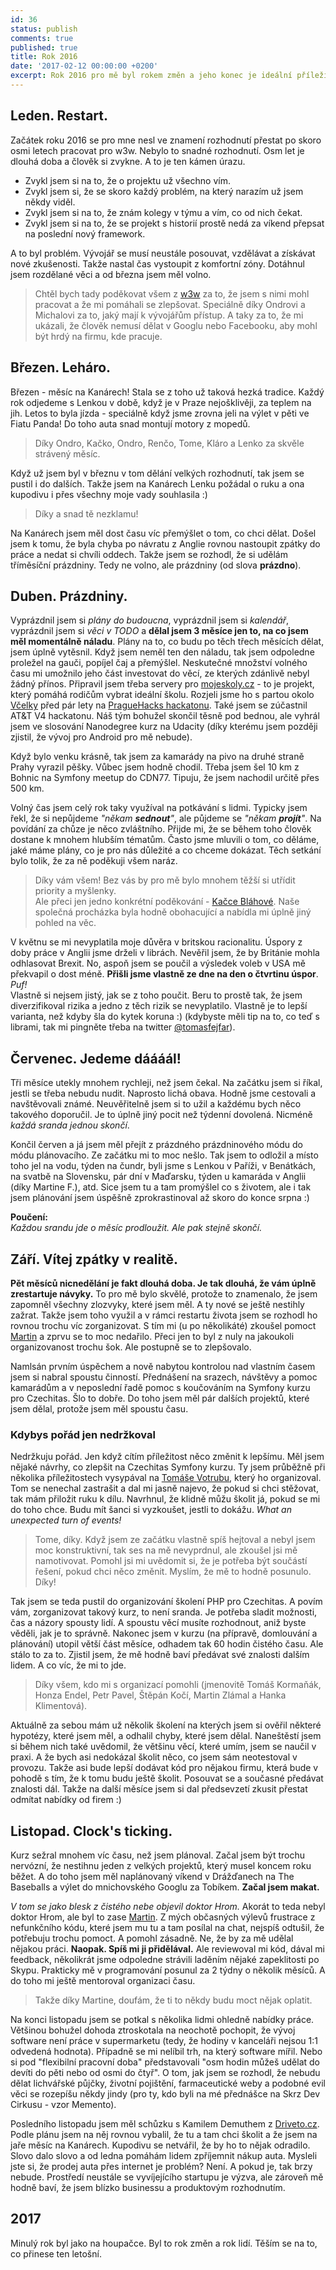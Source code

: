 ```yaml
---
id: 36
status: publish
comments: true
published: true
title: Rok 2016 
date: '2017-02-12 00:00:00 +0200'
excerpt: Rok 2016 pro mě byl rokem změn a jeho konec je ideální příležitost udělat nějakou bilanci.   
---
```


## Leden. Restart. 

Začátek roku 2016 se pro mne nesl ve znamení rozhodnutí přestat po skoro osmi letech pracovat pro w3w. Nebylo to snadné rozhodnutí. Osm let je dlouhá doba a člověk si zvykne. A to je ten kámen úrazu. 

* Zvykl jsem si na to, že o projektu už všechno vím. 
* Zvykl jsem si, že se skoro každý problém, na který narazím už jsem někdy viděl. 
* Zvykl jsem si na to, že znám kolegy v týmu a vím, co od nich čekat. 
* Zvykl jsem si na to, že se projekt s historií prostě nedá za víkend přepsat na poslední nový framework. 

A to byl problém. Vývojář se musí neustále posouvat, vzdělávat a získávat nové zkušenosti. Takže nastal čas vystoupit z komfortní zóny. Dotáhnul jsem rozdělané věci a od března jsem měl volno. 

> Chtěl bych tady poděkovat všem z [w3w](http://w3w.cz) za to, že jsem s nimi mohl pracovat a že mi pomáhali se zlepšovat. Speciálně díky Ondrovi a Michalovi za to, jaký mají k vývojářům přístup. A taky za to, že mi ukázali, že člověk nemusí dělat v Googlu nebo Facebooku, aby mohl být hrdý na firmu, kde pracuje. 

## Březen. Leháro. 
 
Březen - měsíc na Kanárech! Stala se z toho už taková hezká tradice. Každý rok odjedeme s Lenkou v době, když je v Praze nejošklivěji, za teplem na jih. Letos to byla jízda - speciálně když jsme zrovna jeli na výlet v pěti ve Fiatu Panda! Do toho auta snad montují motory z mopedů.
 
> Díky Ondro, Kačko, Ondro, Renčo, Tome, Kláro a Lenko za skvěle strávený měsíc.


Když už jsem byl v březnu v tom dělání velkých rozhodnutí, tak jsem se pustil i do dalších. Takže jsem na Kanárech Lenku požádal o ruku a ona kupodivu i přes všechny moje vady souhlasila :)

> Díky a snad tě nezklamu!
  
Na Kanárech jsem měl dost času víc přemýšlet o tom, co chci dělat. Došel jsem k tomu, že byla chyba po návratu z Anglie rovnou nastoupit zpátky do práce a nedat si chvíli oddech. Takže jsem se rozhodl, že si udělám tříměsíční prázdniny. Tedy ne volno, ale prázdniny (od slova **prázdno**). 

## Duben. Prázdniny.  

Vyprázdnil jsem si *plány do budoucna*, vyprázdnil jsem si *kalendář*, vyprázdnil jsem si *věci v TODO* a **dělal jsem 3 měsíce jen to, na co jsem měl momentálně náladu**. Plány na to, co budu po těch třech měsících dělat, jsem úplně vytěsnil. Když jsem neměl ten den náladu, tak jsem odpoledne proležel na gauči, popíjel čaj a přemýšlel. Neskutečné množství volného času mi umožnilo jeho část investovat do věcí, ze kterých zdánlivě nebyl žádný přínos. Připravil jsem třeba servery pro [mojeskoly.cz](http://www.mojeskoly.cz/) - to je projekt, který pomáhá rodičům vybrat ideální školu. Rozjeli jsme ho s partou okolo [Včelky](http://www.vcelka.cz/) před pár lety na [PragueHacks hackatonu](http://www.praguehacks.cz/). Také jsem se zúčastnil AT&T V4 hackatonu. Náš tým bohužel skončil těsně pod bednou, ale vyhrál jsem ve slosování Nanodegree kurz na Udacity (díky kterému jsem později zjistil, že vývoj pro Android pro mě nebude). 

Když bylo venku krásně, tak jsem za kamarády na pivo na druhé straně Prahy vyrazil pěšky. Vůbec jsem hodně chodil. Třeba jsem šel 10&nbsp;km z Bohnic na Symfony meetup do CDN77. Tipuju, že jsem nachodil určitě přes 500&nbsp;km. 

Volný čas jsem celý rok taky využíval na potkávání s lidmi. Typicky jsem řekl, že si nepůjdeme *"někam **sednout**"*, ale půjdeme se *"někam **projít**"*. Na povídání za chůze je něco zvláštního. Přijde mi, že se během toho člověk dostane k mnohem hlubším tématům. Často jsme mluvili o tom, co děláme, jaké máme plány, co je pro nás důležité a co chceme dokázat. Těch setkání bylo tolik, že za ně poděkuji všem naráz. 

> Díky vám všem! Bez vás by pro mě bylo mnohem těžší si utřídit priority a myšlenky. <br>Ale přeci jen jedno konkrétní poděkování - [Kačce Bláhové](http://twitter.com/kackabl). Naše společná procházka byla hodně obohacující a nabídla mi úplně jiný pohled na věc. 

V květnu se mi nevyplatila moje důvěra v britskou racionalitu. Úspory z doby práce v Anglii jsme drželi v librách. Nevěřil jsem, že by Británie mohla odhlasovat Brexit. No, aspoň jsem se poučil a výsledek voleb v USA mě překvapil o dost méně. **Přišli jsme vlastně ze dne na den o čtvrtinu úspor**. *Puf!* <br>Vlastně si nejsem jistý, jak se z toho poučit. Beru to prostě tak, že jsem diverzifikoval rizika a jedno z těch rizik se nevyplatilo. Vlastně je to lepší varianta, než kdyby šla do kytek koruna :) (kdybyste měli tip na to, co teď s librami, tak mi pingněte třeba na twitter [@tomasfejfar](http://twitter.com/tomasfejfar)).

## Červenec. Jedeme dáááál!

Tři měsíce utekly mnohem rychleji, než jsem čekal. Na začátku jsem si říkal, jestli se třeba nebudu nudit. Naprosto lichá obava. Hodně jsme cestovali a navštěvovali známé. Neuvěřitelně jsem si to užil a každému bych něco takového doporučil. Je to úplně jiný pocit než týdenní dovolená. Nicméně *každá sranda jednou skončí*.
 
Končil červen a já jsem měl přejít z prázdného prázdninového módu do módu plánovacího. Ze začátku mi to moc nešlo. Tak jsem to odložil a místo toho jel na vodu, týden na čundr, byli jsme s Lenkou v Paříži, v Benátkách, na svatbě na Slovensku, pár dní v Maďarsku, týden u kamaráda v Anglii (díky Martine F.), atd. Sice jsem tu a tam promýšlel co s životem, ale i tak jsem plánování jsem úspěšně zprokrastinoval až skoro do konce srpna :) 

**Poučení:**<br> 
*Každou srandu jde o měsíc prodloužit. Ale pak stejně skončí.*

## Září. Vítej zpátky v realitě. 

**Pět měsíců nicnedělání je fakt dlouhá doba. Je tak dlouhá, že vám úplně zrestartuje návyky.** To pro mě bylo skvělé, protože to znamenalo, že jsem zapomněl všechny zlozvyky, které jsem měl. A ty nové se ještě nestihly zažrat. Takže jsem toho využil a v rámci restartu života jsem se rozhodl ho rovnou trochu víc zorganizovat. S tím mi (u po několikáté) zkoušel pomoct [Martin](https://www.martinhujer.cz) a zprvu se to moc nedařilo. Přeci jen to byl z nuly na jakoukoli organizovanost trochu šok. Ale postupně se to zlepšovalo. 

Namlsán prvním úspěchem a nově nabytou kontrolou nad vlastním časem jsem si nabral spoustu činností. Přednášení na srazech, návštěvy a pomoc kamarádům a v neposlední řadě pomoc s koučováním na Symfony kurzu pro Czechitas. Šlo to dobře. Do toho jsem měl pár dalších projektů, které jsem dělal, protože jsem měl spoustu času. 

### Kdybys pořád jen nedržkoval
    
Nedržkuju pořád. Jen když cítím příležitost něco změnit k lepšímu. Měl jsem nějaké návrhy, co zlepšit na Czechitas Symfony kurzu. Ty jsem průběžně při několika příležitostech vysypával na [Tomáše Votrubu](http://tomasvotruba.cz), který ho organizoval. Tom se nenechal zastrašit a dal mi jasně najevo, že pokud si chci stěžovat, tak mám přiložit ruku k dílu. Navrhnul, že klidně můžu školit já, pokud se mi do toho chce. Budu mít šanci si vyzkoušet, jestli to dokážu. *What an unexpected turn of events!* 

> Tome, díky. Když jsem ze začátku vlastně spíš hejtoval a nebyl jsem moc konstruktivní, tak ses na mě nevyprdnul, ale zkoušel jsi mě namotivovat. Pomohl jsi mi uvědomit si, že je potřeba být součástí řešení, pokud chci něco změnit. Myslím, že mě to hodně posunulo. Díky!  

Tak jsem se teda pustil do organizování školení PHP pro Czechitas. A povím vám, zorganizovat takový kurz, to není sranda. Je potřeba sladit možnosti, čas a názory spousty lidí. A spoustu věcí musíte rozhodnout, aniž byste věděli, jak je to správně. Nakonec jsem v kurzu (na přípravě, domlouvání a plánování) utopil větší část měsíce, odhadem tak 60 hodin čistého času. Ale stálo to za to. Zjistil jsem, že mě hodně baví předávat své znalosti dalším lidem. A co víc, že mi to jde. 

> Díky všem, kdo mi s organizací pomohli (jmenovitě Tomáš Kormaňák, Honza Endel, Petr Pavel, Štěpán Kočí, Martin Zlámal a Hanka Klimentová). 

Aktuálně za sebou mám už několik školení na kterých jsem si ověřil některé hypotézy, které jsem měl, a odhalil chyby, které jsem dělal. Naneštěstí jsem si během nich také uvědomil, že většinu věcí, které umím, jsem se naučil v praxi. A že bych asi nedokázal školit něco, co jsem sám neotestoval v provozu. Takže asi bude lepší dodávat kód pro nějakou firmu, která bude v pohodě s tím, že k tomu budu ještě školit. Posouvat se a současné předávat znalosti dál. Takže na další měsíce jsem si dal předsevzetí zkusit přestat odmítat nabídky od firem :) 

## Listopad. Clock's ticking.
 
Kurz sežral mnohem víc času, než jsem plánoval. Začal jsem být trochu nervózní, že nestihnu jeden z velkých projektů, který musel koncem roku běžet. A do toho jsem měl naplánovaný víkend v Drážďanech na The Baseballs a výlet do mnichovského Googlu za Tobíkem. **Začal jsem makat.** 

*V tom se jako blesk z čistého nebe objevil doktor Hrom.* Akorát to teda nebyl doktor Hrom, ale byl to zase [Martin](https://www.martinhujer.cz). Z mých občasných výlevů frustrace z nefunkčního kódu, které jsem mu tu a tam posílal na chat, nejspíš odtušil, že potřebuju trochu pomoct. A pomohl zásadně. Ne, že by za mě udělal nějakou práci. **Naopak. Spíš mi ji přidělával.** Ale reviewoval mi kód, dával mi feedback, několikrát jsme odpoledne strávili laděním nějaké zapeklitosti po Skypu. Prakticky mě v programování posunul za 2 týdny o několik měsíců. A do toho mi ještě mentoroval organizaci času. 

> Takže díky Martine, doufám, že ti to někdy budu moct nějak oplatit.

Na konci listopadu jsem se potkal s několika lidmi ohledně nabídky práce. Většinou bohužel dohoda ztroskotala na neochotě pochopit, že vývoj software není práce v supermarketu (tedy, že hodiny v kanceláři nejsou 1:1 odvedená hodnota). Případně se mi nelíbil trh, na který software mířil. Nebo si pod "flexibilní pracovní doba" představovali "osm hodin můžeš udělat do devíti do pěti nebo od osmi do čtyř". O tom, jak jsem se rozhodl, že nebudu dělat lichvářské půjčky, životní pojištění, farmaceutické weby a podobné evil věci se rozepíšu někdy jindy (pro ty, kdo byli na mé přednášce na Skrz Dev Cirkusu - vzor Memento).

 Posledního listopadu jsem měl schůzku s Kamilem Demuthem z [Driveto.cz](http://www.driveto.cz/). Podle plánu jsem na něj rovnou vybalil, že tu a tam chci školit a že jsem na jaře měsíc na Kanárech. Kupodivu se netvářil, že by ho to nějak odradilo. Slovo dalo slovo a od ledna pomáhám lidem zpříjemnit nákup auta. Mysleli jste si, že prodej auta přes internet je problém? Není. A pokud je, tak brzy nebude. Prostředí neustále se vyvíjejícího startupu je výzva, ale zároveň mě hodně baví, že jsem blízko businessu a produktovým rozhodnutím.  
   
## 2017

Minulý rok byl jako na houpačce. Byl to rok změn a rok lidí. Těším se na to, co přinese ten letošní. 
